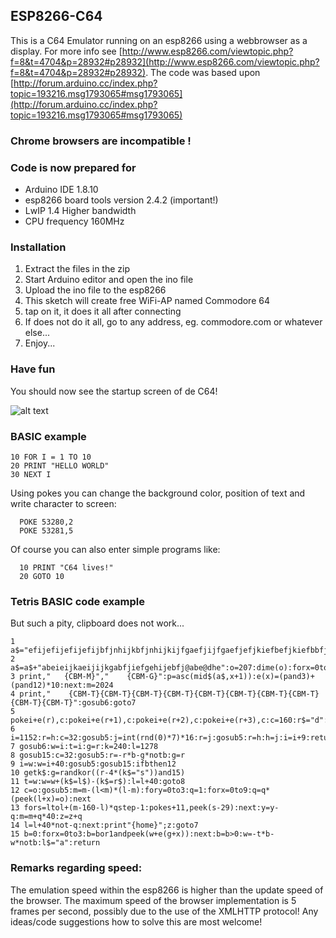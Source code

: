 ## ESP8266-C64

This is a C64 Emulator running on an esp8266 using a webbrowser as a display.
For more info see [http://www.esp8266.com/viewtopic.php?f=8&t=4704&p=28932#p28932](http://www.esp8266.com/viewtopic.php?f=8&t=4704&p=28932#p28932).
The code was based upon [http://forum.arduino.cc/index.php?topic=193216.msg1793065#msg1793065](http://forum.arduino.cc/index.php?topic=193216.msg1793065#msg1793065)

### Chrome browsers are incompatible !

### Code is now prepared for
- Arduino IDE 1.8.10
- esp8266 board tools version 2.4.2 (important!) 
- LwIP 1.4 Higher bandwidth
- CPU frequency 160MHz

### Installation
1. Extract the files in the zip
2. Start Arduino editor and open the ino file
3. Upload the ino file to the esp8266
4. This sketch will create free WiFi-AP named Commodore 64
5. tap on it, it does it all after connecting
6. If does not do it all, go to any address, eg. commodore.com or whatever else...
7. Enjoy...

### Have fun
You should now see the startup screen of de C64!

![alt text](https://upload.wikimedia.org/wikipedia/commons/4/48/C64_startup_animiert.gif "C64 startup screen")

### BASIC example
```basic
10 FOR I = 1 TO 10
20 PRINT "HELLO WORLD"
30 NEXT I
```
Using pokes you can change the background color, position of text and write character to screen:
```basic
  POKE 53280,2
  POKE 53281,5
```  
Of course you can also enter simple programs like: 
```basic
  10 PRINT "C64 lives!"
  20 GOTO 10
```

### Tetris BASIC code example
But such a pity, clipboard does not work...
```basic
1 a$="efijefijefijefijbfjnhijkbfjnhijkijfgaefjijfgaefjefjkiefbefjkiefbbfjidefj" 
2 a$=a$+"abeieijkaeijijkgabfjiefgehijebfj@abe@dhe":o=207:dime(o):forx=0to111 
3 print,"   {CBM-M}","    {CBM-G}":p=asc(mid$(a$,x+1)):e(x)=(pand3)+(pand12)*10:next:m=2024 
4 print,"    {CBM-T}{CBM-T}{CBM-T}{CBM-T}{CBM-T}{CBM-T}{CBM-T}{CBM-T}{CBM-T}{CBM-T}":gosub6:goto7 
5 pokei+e(r),c:pokei+e(r+1),c:pokei+e(r+2),c:pokei+e(r+3),c:c=160:r$="d":return 
6 i=1152:r=h:c=32:gosub5:j=int(rnd(0)*7)*16:r=j:gosub5:r=h:h=j:i=i+9:return 
7 gosub6:w=i:t=i:g=r:k=240:l=1278 
8 gosub15:c=32:gosub5:r=-r*b-g*notb:g=r 
9 i=w:w=i+40:gosub5:gosub15:ifbthen12 
10 getk$:g=randkor((r-4*(k$="s"))and15) 
11 t=w:w=w+(k$=l$)-(k$=r$):l=l+40:goto8 
12 c=o:gosub5:m=m-(l<m)*(l-m):fory=0to3:q=1:forx=0to9:q=q*(peek(l+x)=o):next 
13 fors=ltol+(m-160-l)*qstep-1:pokes+11,peek(s-29):next:y=y-q:m=m+q*40:z=z+q 
14 l=l+40*not-q:next:print"{home}";z:goto7 
15 b=0:forx=0to3:b=bor1andpeek(w+e(g+x)):next:b=b>0:w=-t*b-w*notb:l$="a":return 
```

### Remarks regarding speed:
The emulation speed within the esp8266 is higher than the update speed of the browser. The maximum speed of the browser implementation is 5 frames per second, possibly due to the use of the XMLHTTP protocol! Any ideas/code suggestions how to solve this are most welcome!

